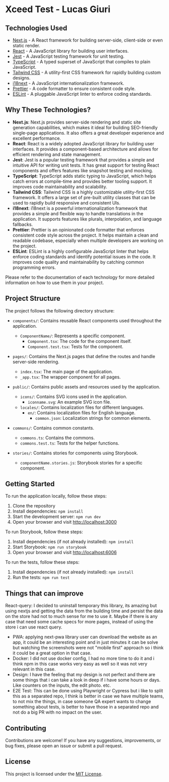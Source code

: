 # Xceed Test - Lucas Giuri

## Technologies Used

- [Next.js](https://nextjs.org/) - A React framework for building server-side, client-side or even static render.
- [React](https://reactjs.org/) - A JavaScript library for building user interfaces.
- [Jest](https://jestjs.io/) - A JavaScript testing framework for unit testing.
- [TypeScript](https://www.typescriptlang.org/) - A typed superset of JavaScript that compiles to plain JavaScript.
- [Tailwind CSS](https://tailwindcss.com/) - A utility-first CSS framework for rapidly building custom designs.
- [i18next](https://www.i18next.com/) - A JavaScript internationalization framework.
- [Prettier](https://prettier.io/) - A code formatter to ensure consistent code style.
- [ESLint](https://eslint.org/) - A pluggable JavaScript linter to enforce coding standards.

## Why These Technologies?

- **Next.js**: Next.js provides server-side rendering and static site generation capabilities, which makes it ideal for building SEO-friendly single-page applications. It also offers a great developer experience and excellent performance.
- **React**: React is a widely adopted JavaScript library for building user interfaces. It provides a component-based architecture and allows for efficient rendering and state management.
- **Jest**: Jest is a popular testing framework that provides a simple and intuitive API for writing unit tests. It has great support for testing React components and offers features like snapshot testing and mocking.
- **TypeScript**: TypeScript adds static typing to JavaScript, which helps catch errors at compile-time and provides better tooling support. It improves code maintainability and scalability.
- **Tailwind CSS**: Tailwind CSS is a highly customizable utility-first CSS framework. It offers a large set of pre-built utility classes that can be used to rapidly build responsive and consistent UIs.
- **i18next**: i18next is a powerful internationalization framework that provides a simple and flexible way to handle translations in the application. It supports features like plurals, interpolation, and language fallbacks.
- **Prettier**: Prettier is an opinionated code formatter that enforces consistent code style across the project. It helps maintain a clean and readable codebase, especially when multiple developers are working on the project.
- **ESLint**: ESLint is a highly configurable JavaScript linter that helps enforce coding standards and identify potential issues in the code. It improves code quality and maintainability by catching common programming errors.

Please refer to the documentation of each technology for more detailed information on how to use them in your project.


## Project Structure

The project follows the following directory structure:

- `components/`: Contains reusable React components used throughout the application.
  - `ComponentName/`: Represents a specific component.
    - `Component.tsx`: The code for the component itself.
    - `Component.test.tsx`: Tests for the component.

- `pages/`: Contains the Next.js pages that define the routes and handle server-side rendering.
  - `index.tsx`: The main page of the application.
  - `_app.tsx`: The wrapper component for all pages.

- `public/`: Contains public assets and resources used by the application.
  - `icons/`: Contains SVG icons used in the application.
    - `iconname.svg`: An example SVG icon file.
  - `locales/`: Contains localization files for different languages.
    - `en/`: Contains localization files for English language.
      - `common.json`: Localization strings for common elements.

- `commons/`: Contains common constants.
  - `commons.ts`: Contains the commons.
  - `commons.test.ts`: Tests for the helper functions.

- `stories/`: Contains stories for components using Storybook.
  - `componentName.stories.js`: Storybook stories for a specific component.


## Getting Started

To run the application locally, follow these steps:

1. Clone the repository
2. Install dependencies: `npm install`
3. Start the development server: `npm run dev`
4. Open your browser and visit [http://localhost:3000](http://localhost:3000)

To run Storybook, follow these steps:

1. Install dependencies (if not already installed): `npm install`
2. Start Storybook: `npm run storybook`
3. Open your browser and visit [http://localhost:6006](http://localhost:6006)

To run the tests, follow these steps:

1. Install dependencies (if not already installed): `npm install`
2. Run the tests: `npm run test`

## Things that can improve
React-query: I decided to uninstall temporary this library, its amazing but using nextjs and getting the data from the building time and persist the data on the store had not to much sense for me to use it. Maybe if there is any case that need some cache specs for more pages, instead of using the store i can use react query.
- PWA: applying next-pwa library user can download the website as an app, it could be an interesting point and in just minutes it can be solve but watching the screenshots were not "mobile first" approach so i think it could be a great option in that case.
- Docker: I did not use docker config, I had no more time to do it and i think npm in this case works very easy as well so it was not very relevant in this case.
- Design: I have the feeling that my design is not perfect and there are some things that i can take a look in deep if i have some hours or days. Like counters on the inputs, the edit photo. etc.
- E2E Test: This can be done using Playwright or Cypress but i like to split this as a separated repo, I think is better in case we have multiple teams, to not mix the things, in case someone QA expert wants to change something about tests, is better to have those in a separated repo and not do a big PR with no impact on the user.

## Contributing

Contributions are welcome! If you have any suggestions, improvements, or bug fixes, please open an issue or submit a pull request.

## License

This project is licensed under the [MIT License](LICENSE).
